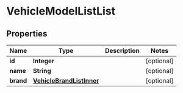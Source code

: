 # VehicleModelListList

## Properties
Name | Type | Description | Notes
------------ | ------------- | ------------- | -------------
**id** | **Integer** |  |  [optional]
**name** | **String** |  |  [optional]
**brand** | [**VehicleBrandListInner**](VehicleBrandListInner.md) |  |  [optional]

